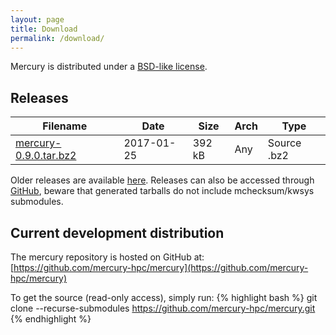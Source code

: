 ```yaml
---
layout: page
title: Download
permalink: /download/
---
```


Mercury is distributed under a [BSD-like license][license].

## Releases

Filename                           | Date       | Size    | Arch | Type
---------------------------------- | ---------- | ------- | ---- | -----------
[mercury-0.9.0.tar.bz2][0.9.0]     | 2017-01-25 | 392 kB  | Any  | Source .bz2

Older releases are available [here][ftp]. Releases can also be accessed
through [GitHub][gh-releases], beware that generated tarballs do not
include mchecksum/kwsys submodules.

[license]: https://github.com/mercury-hpc/mercury/blob/master/COPYING
[0.9.0]: ftp://ftp.mcs.anl.gov/pub/mercury/releases/mercury-0.9.0.tar.bz2
[ftp]: ftp://ftp.mcs.anl.gov/pub/mercury/releases/
[gh-releases]: https://github.com/mercury-hpc/mercury/releases

## Current development distribution

The mercury repository is hosted on GitHub at:
[https://github.com/mercury-hpc/mercury](https://github.com/mercury-hpc/mercury)

To get the source (read-only access), simply run:
{% highlight bash %}
git clone --recurse-submodules https://github.com/mercury-hpc/mercury.git 
{% endhighlight %}

